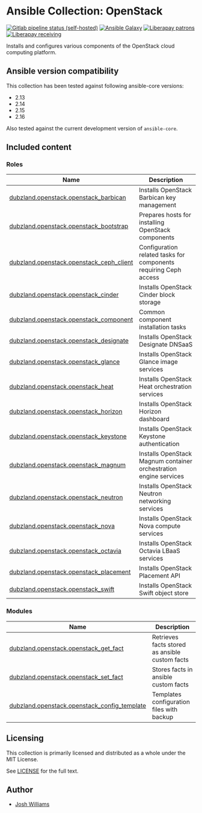 # Ansible Collection: OpenStack

[![Gitlab pipeline status (self-hosted)](https://git.dubzland.com/dubzland/ansible-collection-openstack/badges/main/pipeline.svg)](https://git.dubzland.com/dubzland/ansible-collection-openstack/pipelines?scope=all&page=1&ref=main)
[![Ansible Galaxy](https://img.shields.io/badge/dynamic/json?style=flat&label=galaxy&prefix=v&url=https://galaxy.ansible.com/api/v3/collections/dubzland/openstack/&query=highest_version.version)](https://galaxy.ansible.com/ui/repo/published/dubzland/openstack/)
[![Liberapay patrons](https://img.shields.io/liberapay/patrons/jdubz)](https://liberapay.com/jdubz/donate)
[![Liberapay receiving](https://img.shields.io/liberapay/receives/jdubz)](https://liberapay.com/jdubz/donate)

Installs and configures various components of the OpenStack cloud computing
platform.

## Ansible version compatibility

This collection has been tested against following ansible-core versions:

- 2.13
- 2.14
- 2.15
- 2.16

Also tested against the current development version of `ansible-core`.

## Included content

### Roles

| Name                                                              | Description                                                       |
| ----------------------------------------------------------------- | ----------------------------------------------------------------- |
| [dubzland.openstack.openstack_barbican][openstack_barbican]       | Installs OpenStack Barbican key management                        |
| [dubzland.openstack.openstack_bootstrap][openstack_bootstrap]     | Prepares hosts for installing OpenStack components                |
| [dubzland.openstack.openstack_ceph_client][openstack_ceph_client] | Configuration related tasks for components requiring Ceph access  |
| [dubzland.openstack.openstack_cinder][openstack_cinder]           | Installs OpenStack Cinder block storage                           |
| [dubzland.openstack.openstack_component][openstack_component]     | Common component installation tasks                               |
| [dubzland.openstack.openstack_designate][openstack_designate]     | Installs OpenStack Designate DNSaaS                               |
| [dubzland.openstack.openstack_glance][openstack_glance]           | Installs OpenStack Glance image services                          |
| [dubzland.openstack.openstack_heat][openstack_heat]               | Installs OpenStack Heat orchestration services                    |
| [dubzland.openstack.openstack_horizon][openstack_horizon]         | Installs OpenStack Horizon dashboard                              |
| [dubzland.openstack.openstack_keystone][openstack_keystone]       | Installs OpenStack Keystone authentication                        |
| [dubzland.openstack.openstack_magnum][openstack_magnum]           | Installs OpenStack Magnum container orchestration engine services |
| [dubzland.openstack.openstack_neutron][openstack_neutron]         | Installs OpenStack Neutron networking services                    |
| [dubzland.openstack.openstack_nova][openstack_nova]               | Installs OpenStack Nova compute services                          |
| [dubzland.openstack.openstack_octavia][openstack_octavia]         | Installs OpenStack Octavia LBaaS services                         |
| [dubzland.openstack.openstack_placement][openstack_placement]     | Installs OpenStack Placement API                                  |
| [dubzland.openstack.openstack_swift][openstack_swift]             | Installs OpenStack Swift object store                             |

### Modules

| Name                                                                      | Description                                    |
| ------------------------------------------------------------------------- | ---------------------------------------------- |
| [dubzland.openstack.openstack_get_fact][openstack_get_fact]               | Retrieves facts stored as ansible custom facts |
| [dubzland.openstack.openstack_set_fact][openstack_set_fact]               | Stores facts in ansible custom facts           |
| [dubzland.openstack.openstack_config_template][openstack_config_template] | Templates configuration files with backup      |

## Licensing

This collection is primarily licensed and distributed as a whole under the MIT License.

See [LICENSE](https://git.dubzland.com/dubzland/ansible-collection-openstack/blob/main/LICENSE) for the full text.

## Author

- [Josh Williams](https://dubzland.com)

[openstack_barbican]: https://docs.dubzland.io/ansible-collections/collections/dubzland/openstack/openstack_barbican_role.html
[openstack_bootstrap]: https://docs.dubzland.io/ansible-collections/collections/dubzland/openstack/openstack_bootstrap_role.html
[openstack_ceph_client]: https://docs.dubzland.io/ansible-collections/collections/dubzland/openstack/openstack_ceph_client_role.html
[openstack_cinder]: https://docs.dubzland.io/ansible-collections/collections/dubzland/openstack/openstack_cinder_role.html
[openstack_component]: https://docs.dubzland.io/ansible-collections/collections/dubzland/openstack/openstack_component_role.html
[openstack_designate]: https://docs.dubzland.io/ansible-collections/collections/dubzland/openstack/openstack_designate_role.html
[openstack_glance]: https://docs.dubzland.io/ansible-collections/collections/dubzland/openstack/openstack_glance_role.html
[openstack_heat]: https://docs.dubzland.io/ansible-collections/collections/dubzland/openstack/openstack_heat_role.html
[openstack_horizon]: https://docs.dubzland.io/ansible-collections/collections/dubzland/openstack/openstack_horizon_role.html
[openstack_keystone]: https://docs.dubzland.io/ansible-collections/collections/dubzland/openstack/openstack_keystone_role.html
[openstack_magnum]: https://docs.dubzland.io/ansible-collections/collections/dubzland/openstack/openstack_magnum_role.html
[openstack_neutron]: https://docs.dubzland.io/ansible-collections/collections/dubzland/openstack/openstack_neutron_role.html
[openstack_nova]: https://docs.dubzland.io/ansible-collections/collections/dubzland/openstack/openstack_nova_role.html
[openstack_octavia]: https://docs.dubzland.io/ansible-collections/collections/dubzland/openstack/openstack_octavia_role.html
[openstack_placement]: https://docs.dubzland.io/ansible-collections/collections/dubzland/openstack/openstack_placement_role.html
[openstack_swift]: https://docs.dubzland.io/ansible-collections/collections/dubzland/openstack/openstack_swift_role.html
[openstack_get_fact]: https://docs.dubzland.io/ansible-collections/collections/dubzland/openstack/openstack_get_fact_module.html
[openstack_set_fact]: https://docs.dubzland.io/ansible-collections/collections/dubzland/openstack/openstack_set_fact_module.html
[openstack_config_template]: https://docs.dubzland.io/ansible-collections/collections/dubzland/openstack/openstack_config_template_module.html
